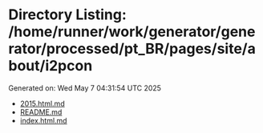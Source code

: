 # Directory Listing: /home/runner/work/generator/generator/processed/pt_BR/pages/site/about/i2pcon
Generated on: Wed May  7 04:31:54 UTC 2025

- [2015.html.md](2015.html.md)
- [README.md](README.md)
- [index.html.md](index.html.md)
